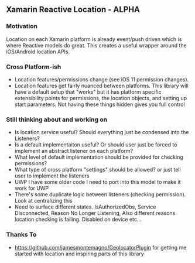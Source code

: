 ## Xamarin Reactive Location - ALPHA


### Motivation

Location on each Xamarin platform is already event/push driven which is where Reactive models do great. This creates
a useful wrapper around the iOS/Android location APIs.


### Cross Platform-ish
- Location features/permissions change (see iOS 11 permission changes).
- Location features get fairly nuanced between platforms. This library will have a default setup that "works" 
but it has platform specific extensibility points for permissions, the location objects, and setting up start parameters.
Not having these things hidden gives you full control


### Still thinking about and working on
- Is location service useful? Should everything just be condensed into the Listeners?
- Is a default implementaiton useful? Or should user just be forced to implement an abstract listener on each platform?
- What level of default implementation should be provided for checking permissions?
- What type of cross platform "settings" should be allowed? or just tell user to implement the listeners
- UWP I have some older code I need to port into this model to make it work for UWP
- There's some duplicate logic between listeners (checking permission). Look at centralizing this
- Need to surface different states. IsAuthorizedObs, Service Disconnected, Reason No Longer Listening, Also different reasons location checking is failing. Disabled on device etc...


### Thanks To
- https://github.com/jamesmontemagno/GeolocatorPlugin  for getting me started with location and inspiring parts of this library
